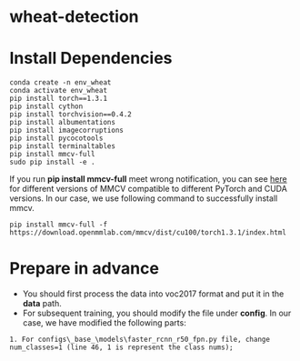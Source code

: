 # wheat-detection
# Install Dependencies
```
conda create -n env_wheat
conda activate env_wheat
pip install torch==1.3.1
pip install cython
pip install torchvision==0.4.2
pip install albumentations
pip install imagecorruptions
pip install pycocotools
pip install terminaltables
pip install mmcv-full
sudo pip install -e .
```

If you run **pip install mmcv-full** meet wrong notification, you can see [here](https://github.com/open-mmlab/mmcv#install-with-pip) for different versions of MMCV compatible to different PyTorch and CUDA versions. In our case, we use following command to successfully install mmcv.
```
pip install mmcv-full -f https://download.openmmlab.com/mmcv/dist/cu100/torch1.3.1/index.html
```
# Prepare in advance

- You should first process the data into voc2017 format and put it in the **data** path.
- For subsequent training, you should modify the file under **config**. In our case, we have modified the following parts:
```
1. For configs\_base_\models\faster_rcnn_r50_fpn.py file, change num_classes=1 (line 46, 1 is represent the class nums);
```

